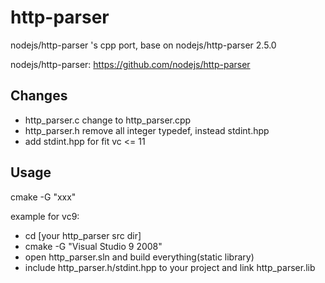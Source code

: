 # http-parser
nodejs/http-parser 's cpp port, base on nodejs/http-parser 2.5.0

nodejs/http-parser: https://github.com/nodejs/http-parser

Changes
--------

* http_parser.c change to http_parser.cpp
* http_parser.h remove all integer typedef, instead stdint.hpp
* add stdint.hpp for fit vc <= 11

Usage
--------

cmake -G "xxx" 

example for vc9:

* cd [your http_parser src dir]
* cmake -G "Visual Studio 9 2008"
* open http_parser.sln and build everything(static library)
* include http_parser.h/stdint.hpp to your project and link http_parser.lib
